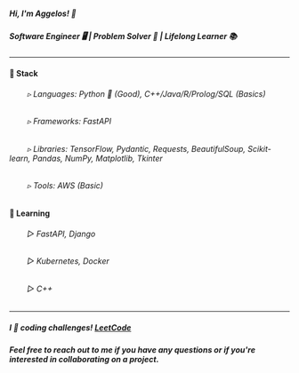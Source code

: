 ##### Hi, I'm Aggelos! 👋

##### Software Engineer 🖥️ | Problem Solver 🧩 | Lifelong Learner 📚

---

#### 🔧 Stack

###### &emsp;&emsp; ▹ Languages: Python 🐍 (Good), C++/Java/R/Prolog/SQL (Basics)
<!-- -->
<!-- --><!-- -->
###### &emsp;&emsp; ▹ Frameworks: FastAPI
<!-- -->
<!-- --><!-- -->
###### &emsp;&emsp; ▹ Libraries: TensorFlow, Pydantic, Requests, BeautifulSoup, Scikit-learn, Pandas, NumPy, Matplotlib, Tkinter
  
###### &emsp;&emsp; ▹ Tools: AWS (Basic)

#### 🌱 Learning

###### &emsp;&emsp; ▻ FastAPI, Django
  
###### &emsp;&emsp; ▻ Kubernetes, Docker

###### &emsp;&emsp; ▻ C++

---

##### I 💙 coding challenges! <a href="https://leetcode.com/papaggalos/">LeetCode</a>

##### Feel free to reach out to me if you have any questions or if you're interested in collaborating on a project.

